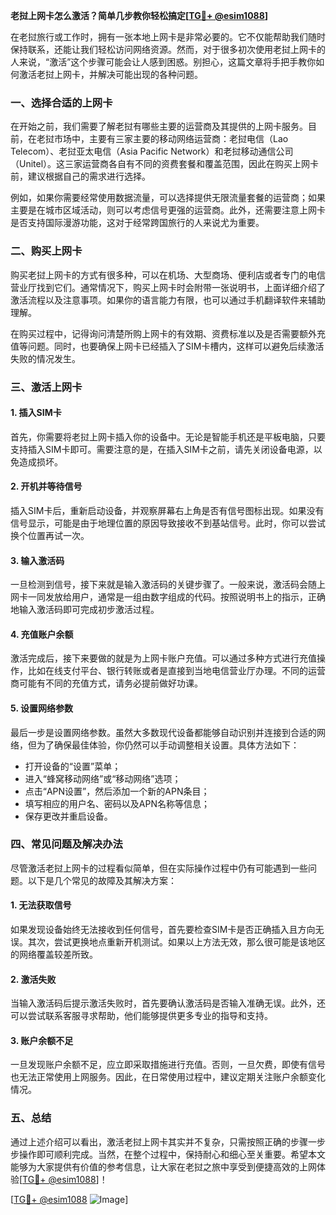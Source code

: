 **老挝上网卡怎么激活？简单几步教你轻松搞定[[TG💪+ @esim1088](https://t.me/s/esim1088)]**

在老挝旅行或工作时，拥有一张本地上网卡是非常必要的。它不仅能帮助我们随时保持联系，还能让我们轻松访问网络资源。然而，对于很多初次使用老挝上网卡的人来说，“激活”这个步骤可能会让人感到困惑。别担心，这篇文章将手把手教你如何激活老挝上网卡，并解决可能出现的各种问题。

### 一、选择合适的上网卡

在开始之前，我们需要了解老挝有哪些主要的运营商及其提供的上网卡服务。目前，在老挝市场中，主要有三家主要的移动网络运营商：老挝电信（Lao Telecom）、老挝亚太电信（Asia Pacific Network）和老挝移动通信公司（Unitel）。这三家运营商各自有不同的资费套餐和覆盖范围，因此在购买上网卡前，建议根据自己的需求进行选择。

例如，如果你需要经常使用数据流量，可以选择提供无限流量套餐的运营商；如果主要是在城市区域活动，则可以考虑信号更强的运营商。此外，还需要注意上网卡是否支持国际漫游功能，这对于经常跨国旅行的人来说尤为重要。

### 二、购买上网卡

购买老挝上网卡的方式有很多种，可以在机场、大型商场、便利店或者专门的电信营业厅找到它们。通常情况下，购买上网卡时会附带一张说明书，上面详细介绍了激活流程以及注意事项。如果你的语言能力有限，也可以通过手机翻译软件来辅助理解。

在购买过程中，记得询问清楚所购上网卡的有效期、资费标准以及是否需要额外充值等问题。同时，也要确保上网卡已经插入了SIM卡槽内，这样可以避免后续激活失败的情况发生。

### 三、激活上网卡

#### 1. 插入SIM卡

首先，你需要将老挝上网卡插入你的设备中。无论是智能手机还是平板电脑，只要支持插入SIM卡即可。需要注意的是，在插入SIM卡之前，请先关闭设备电源，以免造成损坏。

#### 2. 开机并等待信号

插入SIM卡后，重新启动设备，并观察屏幕右上角是否有信号图标出现。如果没有信号显示，可能是由于地理位置的原因导致接收不到基站信号。此时，你可以尝试换个位置再试一次。

#### 3. 输入激活码

一旦检测到信号，接下来就是输入激活码的关键步骤了。一般来说，激活码会随上网卡一同发放给用户，通常是一组由数字组成的代码。按照说明书上的指示，正确地输入激活码即可完成初步激活过程。

#### 4. 充值账户余额

激活完成后，接下来要做的就是为上网卡账户充值。可以通过多种方式进行充值操作，比如在线支付平台、银行转账或者是直接到当地电信营业厅办理。不同的运营商可能有不同的充值方式，请务必提前做好功课。

#### 5. 设置网络参数

最后一步是设置网络参数。虽然大多数现代设备都能够自动识别并连接到合适的网络，但为了确保最佳体验，你仍然可以手动调整相关设置。具体方法如下：

- 打开设备的“设置”菜单；
- 进入“蜂窝移动网络”或“移动网络”选项；
- 点击“APN设置”，然后添加一个新的APN条目；
- 填写相应的用户名、密码以及APN名称等信息；
- 保存更改并重启设备。

### 四、常见问题及解决办法

尽管激活老挝上网卡的过程看似简单，但在实际操作过程中仍有可能遇到一些问题。以下是几个常见的故障及其解决方案：

#### 1. 无法获取信号

如果发现设备始终无法接收到任何信号，首先要检查SIM卡是否正确插入且方向无误。其次，尝试更换地点重新开机测试。如果以上方法无效，那么很可能是该地区的网络覆盖较差所致。

#### 2. 激活失败

当输入激活码后提示激活失败时，首先要确认激活码是否输入准确无误。此外，还可以尝试联系客服寻求帮助，他们能够提供更多专业的指导和支持。

#### 3. 账户余额不足

一旦发现账户余额不足，应立即采取措施进行充值。否则，一旦欠费，即使有信号也无法正常使用上网服务。因此，在日常使用过程中，建议定期关注账户余额变化情况。

### 五、总结

通过上述介绍可以看出，激活老挝上网卡其实并不复杂，只需按照正确的步骤一步步操作即可顺利完成。当然，在整个过程中，保持耐心和细心至关重要。希望本文能够为大家提供有价值的参考信息，让大家在老挝之旅中享受到便捷高效的上网体验[[TG💪+ @esim1088](https://t.me/s/esim1088)]！

[[TG💪+ @esim1088](https://t.me/s/esim1088) ![Image](https://i.postimg.cc/4NQfJmqS/Snipaste-2025-05-13-00-14-12.png)]